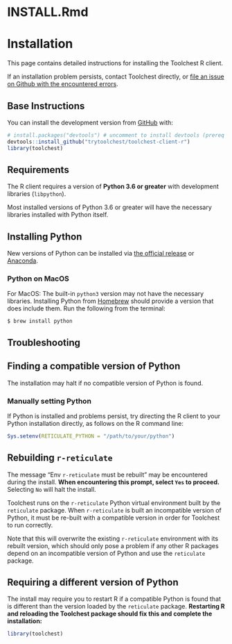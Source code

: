 INSTALL.Rmd
================

# Installation

This page contains detailed instructions for installing the Toolchest R
client.

If an installation problem persists, contact Toolchest directly, or
[file an issue on Github with the encountered
errors](https://github.com/trytoolchest/toolchest-client-r/issues).

## Base Instructions

You can install the development version from
[GitHub](https://github.com/trytoolchest/toolchest-client-r) with:

``` r
# install.packages("devtools") # uncomment to install devtools (prereq package)
devtools::install_github("trytoolchest/toolchest-client-r")
library(toolchest)
```

## Requirements

The R client requires a version of **Python 3.6 or greater** with
development libraries (`libpython`).

Most installed versions of Python 3.6 or greater will have the necessary
libraries installed with Python itself.

## Installing Python

New versions of Python can be installed via [the official
release](https://www.python.org/downloads/) or
[Anaconda](https://docs.anaconda.com/anaconda/install/index.html).

### Python on MacOS

For MacOS: The built-in `python3` version may not have the necessary
libraries. Installing Python from [Homebrew](https://brew.sh/) should
provide a version that does include them. Run the following from the
terminal:

``` shell
$ brew install python
```

<!-- TODO: add more detailed instructions about PATH -->

## Troubleshooting

## Finding a compatible version of Python

The installation may halt if no compatible version of Python is found.

### Manually setting Python

If Python is installed and problems persist, try directing the R client
to your Python installation directly, as follows on the R command line:

``` r
Sys.setenv(RETICULATE_PYTHON = "/path/to/your/python")
```

## Rebuilding `r-reticulate`

The message “Env `r-reticulate` must be rebuilt” may be encountered
during the install. **When encountering this prompt, select `Yes` to
proceed.** Selecting `No` will halt the install.

Toolchest runs on the `r-reticulate` Python virtual environment built by
the `reticulate` package. When `r-reticulate` is built an incompatible
version of Python, it must be re-built with a compatible version in
order for Toolchest to run correctly.

Note that this will overwrite the existing `r-reticulate` environment
with its rebuilt version, which should only pose a problem if any other
R packages depend on an incompatible version of Python and use the
`reticulate` package.

## Requiring a different version of Python

The install may require you to restart R if a compatible Python is found
that is different than the version loaded by the `reticulate` package.
**Restarting R and reloading the Toolchest package should fix this and
complete the installation:**

``` r
library(toolchest)
```
